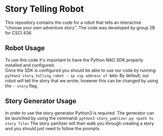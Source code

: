 # Story Telling Robot
This repository contains the code for a robot that tells an interactive "choose your own adventure story".
The code was developed by group 2B for CSCI 436.

## Robot Usage
To use this code it's important to have the Python NAO SDK properly installed and configured.  
Once the SDK is configured you should be able to use our code by running:
`python2 story_telling_robot --ip <ip address of NAO>`
By default, our robot will tell the story that we wrote, however this can be changed by using the `--story` flag.

## Story Generator Usage
In order to use the story generator Python3 is required.
The generator can be launched by using the command:
`python3 story_yamlizer.py <path to story file>`
The story yamlizer will then walk you through creating a story and you should just need to follow the prompts.



